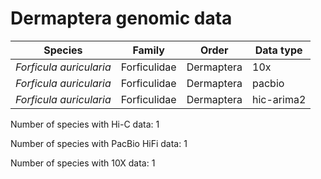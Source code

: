 # Dermaptera genomic data

| Species | Family | Order | Data type |
| -- | --- | --- | --- |
| *Forficula auricularia* | Forficulidae | Dermaptera | 10x |
| *Forficula auricularia* | Forficulidae | Dermaptera | pacbio |
| *Forficula auricularia* | Forficulidae | Dermaptera | hic-arima2 |

Number of species with Hi-C data: 1

Number of species with PacBio HiFi data: 1

Number of species with 10X data: 1
